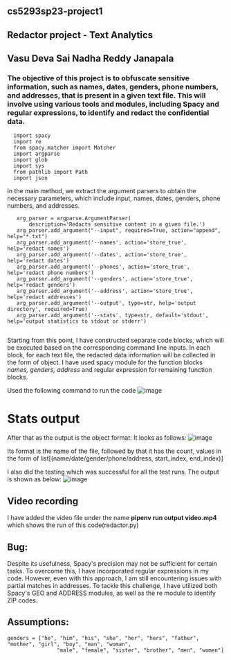 ## cs5293sp23-project1
## Redactor project - Text Analytics
## Vasu Deva Sai Nadha Reddy Janapala

### The objective of this project is to obfuscate sensitive information, such as names, dates, genders, phone numbers, and addresses, that is present in a given text file. This will involve using various tools and modules, including Spacy and regular expressions, to identify and redact the confidential data.

```
  import spacy
  import re
  from spacy.matcher import Matcher
  import argparse
  import glob
  import sys
  from pathlib import Path
  import json
```

In the main method, we extract the argument parsers to obtain the necessary parameters, which include input, names, dates, genders, phone numbers, and addresses.
 ```
    arg_parser = argparse.ArgumentParser(
        description='Redacts sensitive content in a given file.')
    arg_parser.add_argument("--input", required=True, action="append", help="*.txt")
    arg_parser.add_argument('--names', action='store_true', help='redact names')
    arg_parser.add_argument('--dates', action='store_true', help='redact dates')
    arg_parser.add_argument('--phones', action='store_true', help='redact phone numbers')
    arg_parser.add_argument('--genders', action='store_true', help='redact genders')
    arg_parser.add_argument('--address', action='store_true', help='redact addresses')
    arg_parser.add_argument('--output', type=str, help='output directory', required=True)
    arg_parser.add_argument('--stats', type=str, default='stdout', help='output statistics to stdout or stderr')
    
   ```
   
Starting from this point, I have constructed separate code blocks, which will be executed based on the corresponding command line inputs.
In each block, for each text file, the redacted data information will be collected in the form of object.
I have used spacy module for the function blocks *names, genders, address* and regular expression for remaining function blocks.

Used the following command to run the code
![image](https://user-images.githubusercontent.com/102677891/229963600-9e045a49-103e-4ccd-9a92-8745c09941c0.png)

# Stats output
After that as the output is the object format: It looks as follows:
![image](https://user-images.githubusercontent.com/102677891/229963677-26730dac-b84e-45eb-b697-dd7ec697dc9c.png)

Its format is the name of the file, followed by that it has the count, values in the form of list[(name/date/gender/phone/address, start_index, end_index)]

I also did the testing which was successful for all the test runs. The output is shown as below:
![image](https://user-images.githubusercontent.com/102677891/229964100-f226f781-cc13-44c2-9cd7-0ac82dc0d9f8.png)

## Video recording
I have added the video file under the name **pipenv run output video.mp4** which shows the run of this code(redactor.py)

## Bug:
Despite its usefulness, Spacy's precision may not be sufficient for certain tasks. To overcome this, I have incorporated regular expressions in my code. However, even with this approach, I am still encountering issues with partial matches in addresses. To tackle this challenge, I have utilized both Spacy's GEO and ADDRESS modules, as well as the re module to identify ZIP codes.

## Assumptions:
```
genders = ["he", "him", "his", "she", "her", "hers", "father", "mother", "girl", "boy", "man", "woman",
                "male", "female", "sister", "brother", "men", "women"]
```

